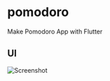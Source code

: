 # pomodoro

Make Pomodoro App with Flutter 

## UI 
![Screenshot](https://github.com/circleolami/synerex_pomodoro/assets/100764111/ac91c404-d621-4879-9309-9d693137ebef)

